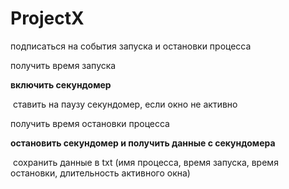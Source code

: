 # ProjectX
подписаться на события запуска и остановки процесса

получить время запуска

**включить секундомер**

‌ ставить на паузу секундомер, если окно не активно

получить время остановки процесса

**остановить секундомер и получить данные с секундомера**

‌ сохранить данные в txt (имя процесса, время запуска, время остановки, длительность активного окна)
